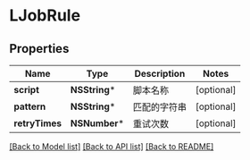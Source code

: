 # LJobRule

## Properties
Name | Type | Description | Notes
------------ | ------------- | ------------- | -------------
**script** | **NSString*** | 脚本名称 | [optional] 
**pattern** | **NSString*** | 匹配的字符串 | [optional] 
**retryTimes** | **NSNumber*** | 重试次数 | [optional] 

[[Back to Model list]](../README.md#documentation-for-models) [[Back to API list]](../README.md#documentation-for-api-endpoints) [[Back to README]](../README.md)


